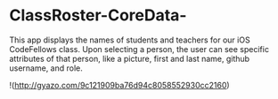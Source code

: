 ClassRoster-CoreData-
=====================

This app displays the names of students and teachers for our iOS CodeFellows class. Upon selecting a person, the user can see specific attributes of that person, like a picture, first and last name, github username, and role.

!(http://gyazo.com/9c121909ba76d94c8058552930cc2160)
